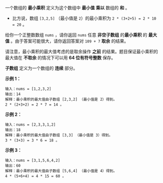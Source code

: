 一个数组的 **最小乘积** 定义为这个数组中 **最小值** **乘以** 数组的 **和** 。

- 比方说，数组 `[3,2,5]` （最小值是 `2`）的最小乘积为 `2 * (3+2+5) = 2 * 10 = 20` 。

给你一个正整数数组 `nums` ，请你返回 `nums` 任意 **非空子数组** 的**最小乘积** 的 **最大值** 。由于答案可能很大，请你返回答案对 `109 + 7` **取余** 的结果。

请注意，最小乘积的最大值考虑的是取余操作 **之前** 的结果。题目保证最小乘积的最大值在 **不取余** 的情况下可以用 **64 位有符号整数** 保存。

**子数组** 定义为一个数组的 **连续** 部分。

 **示例 1：**

```
输入：nums = [1,2,3,2]
输出：14
解释：最小乘积的最大值由子数组 [2,3,2] （最小值是 2）得到。
2 * (2+3+2) = 2 * 7 = 14 。
```

**示例 2：**

```
输入：nums = [2,3,3,1,2]
输出：18
解释：最小乘积的最大值由子数组 [3,3] （最小值是 3）得到。
3 * (3+3) = 3 * 6 = 18 。
```

**示例 3：**

```
输入：nums = [3,1,5,6,4,2]
输出：60
解释：最小乘积的最大值由子数组 [5,6,4] （最小值是 4）得到。
4 * (5+6+4) = 4 * 15 = 60 。
```

